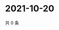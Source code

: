 # 2021-10-20

共 0 条

<!-- BEGIN WEIBO -->
<!-- 最后更新时间 Wed Oct 20 2021 14:13:33 GMT+0800 (China Standard Time) -->

<!-- END WEIBO -->
